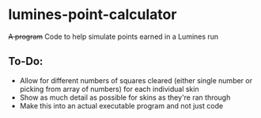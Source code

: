 # lumines-point-calculator
~~A program~~ Code to help simulate points earned in a Lumines run


## To-Do: 
- Allow for different numbers of squares cleared (either single number or picking from array of numbers) for each individual skin
- Show as much detail as possible for skins as they're ran through
- Make this into an actual executable program and not just code

